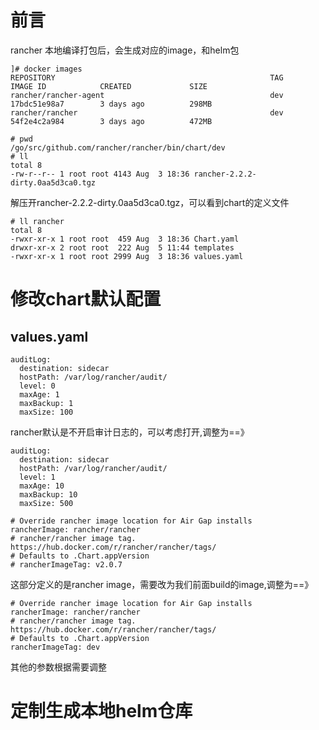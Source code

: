 # 前言
rancher 本地编译打包后，会生成对应的image，和helm包
```
]# docker images
REPOSITORY                                                TAG                 IMAGE ID            CREATED             SIZE
rancher/rancher-agent                                     dev                 17bdc51e98a7        3 days ago          298MB
rancher/rancher                                           dev                 54f2e4c2a984        3 days ago          472MB

# pwd
/go/src/github.com/rancher/rancher/bin/chart/dev
# ll
total 8
-rw-r--r-- 1 root root 4143 Aug  3 18:36 rancher-2.2.2-dirty.0aa5d3ca0.tgz
```
解压开rancher-2.2.2-dirty.0aa5d3ca0.tgz，可以看到chart的定义文件
```
# ll rancher
total 8
-rwxr-xr-x 1 root root  459 Aug  3 18:36 Chart.yaml
drwxr-xr-x 2 root root  222 Aug  5 11:44 templates
-rwxr-xr-x 1 root root 2999 Aug  3 18:36 values.yaml
```
# 修改chart默认配置
## values.yaml
```
auditLog:
  destination: sidecar
  hostPath: /var/log/rancher/audit/
  level: 0
  maxAge: 1
  maxBackup: 1
  maxSize: 100

```
rancher默认是不开启审计日志的，可以考虑打开,调整为==》
```
auditLog:
  destination: sidecar
  hostPath: /var/log/rancher/audit/
  level: 1
  maxAge: 10
  maxBackup: 10
  maxSize: 500

```
```
# Override rancher image location for Air Gap installs
rancherImage: rancher/rancher
# rancher/rancher image tag. https://hub.docker.com/r/rancher/rancher/tags/
# Defaults to .Chart.appVersion
# rancherImageTag: v2.0.7
````
这部分定义的是rancher image，需要改为我们前面build的image,调整为==》
```
# Override rancher image location for Air Gap installs
rancherImage: rancher/rancher
# rancher/rancher image tag. https://hub.docker.com/r/rancher/rancher/tags/
# Defaults to .Chart.appVersion
rancherImageTag: dev
````
其他的参数根据需要调整

# 定制生成本地helm仓库
